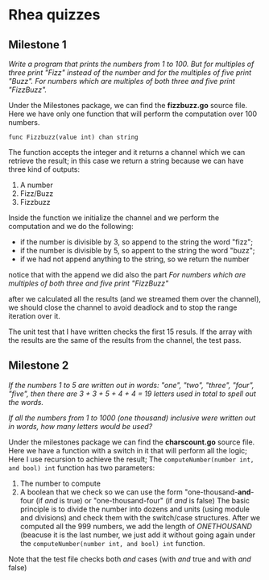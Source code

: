 # Rhea quizzes

## Milestone 1

_Write a program that prints the numbers from 1 to 100. But for multiples of three print "Fizz" instead of the number and for the multiples of five print "Buzz". For numbers which are multiples of both three and five print "FizzBuzz"._

Under the Milestones package, we can find the **fizzbuzz.go** source file. Here we have only one function that will perform the computation over 100 numbers. 

`func Fizzbuzz(value int) chan string` 

The function accepts the integer and it returns a channel which we can retrieve the result; in this case we return a string because we can have three kind of outputs:
1. A number
2. Fizz/Buzz
3. Fizzbuzz

Inside the function we initialize the channel and we perform the computation and we do the following:
* if the number is divisible by 3, so append to the string the word "fizz";
* if the number is divisible by 5, so appent to the string the word "buzz";
* if we had not append anything to the string, so we return the number

notice that with the append we did also the part _For numbers which are multiples of both three and five print "FizzBuzz"_

after we calculated all the results (and we streamed them over the channel), we should close the channel to avoid deadlock and to stop the range iteration over it. 

The unit test that I have written checks the first 15 resuls. If the array with the results are the same of the results from the channel, the test pass. 

## Milestone 2

_If the numbers 1 to 5 are written out in words: "one", "two", "three", "four", "five", then there are 3 + 3 + 5 + 4 + 4 = 19 letters used in total to spell out the words._
 
_If all the numbers from 1 to 1000 (one thousand) inclusive were written out in words, how many letters would be used?_

Under the milestones package we can find the **charscount.go** source file. Here we have a function with a switch in it that will perform all the logic; Here I use recursion to achieve the result; 
The `computeNumber(number int, and bool) int` function has two parameters:
1. The number to compute
2. A boolean that we check so we can use the form "one-thousand-**and**-four (if _and_ is true) or "one-thousand-four" (if _and_ is false)
The basic principle is to divide the number into dozens and units (using module and divisions) and check them with the switch/case structures.
After we computed all the 999 numbers, we add the length of _ONETHOUSAND_ (beacuse it is the last number, we just add it without going again under the `computeNumber(number int, and bool) int` function.

Note that the test file checks both _and_ cases (with _and_ true and with _and_ false)
